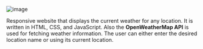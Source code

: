 ![image](https://user-images.githubusercontent.com/65901659/178788903-f7837766-4c6c-4c0a-81d1-d8adfd25cbf3.png)

Responsive website that displays the current weather for any location. It is written in HTML, CSS, and JavaScript. Also the <b>OpenWeatherMap API</b> is used for fetching weather information. The user can either enter the desired location name or using its current location.


